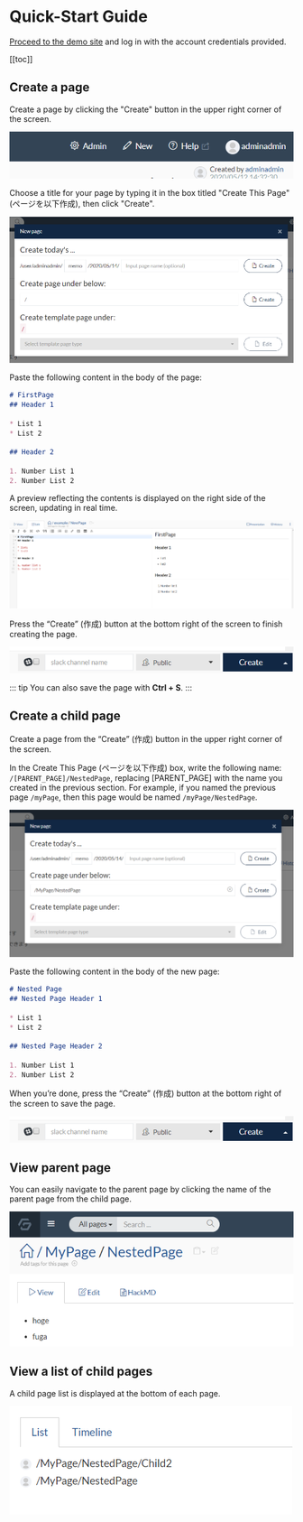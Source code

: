# Quick-Start Guide

[Proceed to the demo site](https://demo.growi.org/) and log in with the account credentials provided.

[[toc]]

## Create a page

Create a page by clicking the "Create" button in the upper right corner of the screen.

![](./images/create_page_button.png)

Choose a title for your page by typing it in the box titled "Create This Page" (ページを以下作成), then click "Create".

![](./images/create_page_dialog.png)

Paste the following content in the body of the page:

```markdown
# FirstPage
## Header 1

* List 1
* List 2

## Header 2

1. Number List 1
2. Number List 2
```

A preview reflecting the contents is displayed on the right side of the screen, updating in real time.

![Create Button](./images/begin_create_page.png)

Press the “Create” (作成) button at the bottom right of the screen to finish creating the page.

![Create Dialog](./images/save_button.png)

::: tip
You can also save the page with **Ctrl + S**.
:::

## Create a child page

Create a page from the “Create” (作成) button in the upper right corner of the screen.

In the Create This Page (ページを以下作成) box, write the following name: `/[PARENT_PAGE]/NestedPage`, replacing [PARENT_PAGE] with the name you created in the previous section.  For example, if you named the previous page `/myPage`, then this page would be named `/myPage/NestedPage`.

![](./images/create_nest_page_dialog.png)

Paste the following content in the body of the new page:

```markdown
# Nested Page
## Nested Page Header 1

* List 1
* List 2

## Nested Page Header 2

1. Number List 1
2. Number List 2
```

When you’re done, press the “Create” (作成) button at the bottom right of the screen to save the page.

![](./images/save_button.png)

## View parent page

You can easily navigate to the parent page by clicking the name of the parent page from the child page.

![](./images/title_click.png)

## View a list of child pages

A child page list is displayed at the bottom of each page.

![](./images/page_list.png  )